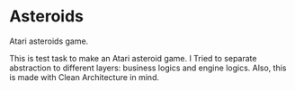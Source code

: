 # Asteroids
Atari asteroids game.

This is test task to make an Atari asteroid game. 
I Tried to separate abstraction to different layers: business logics and engine logics. Also, this is made with Clean Architecture in mind.
